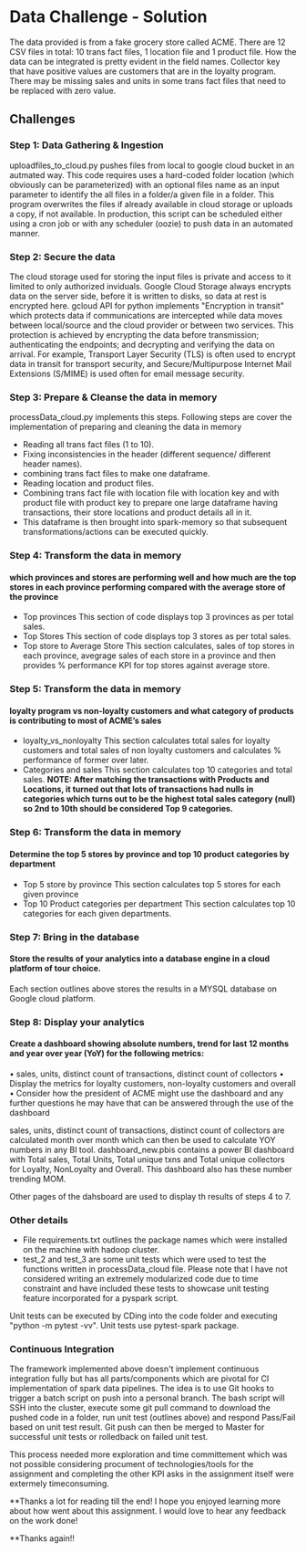 #                                                  Data Challenge - Solution
The data provided is from a fake grocery store called ACME. There are 12 CSV files in total: 10 trans fact files, 1 location file and 1 product file. How the data can be integrated is pretty evident in the field names. Collector key that have positive values are customers that are in the loyalty program. There may be missing sales and units in some trans fact files that need to be replaced with zero value.

## Challenges
### Step 1: Data Gathering & Ingestion
uploadfiles_to_cloud.py pushes files from local to google cloud bucket in an autmated way. This code requires uses a hard-coded folder location (which obviously can be parameterized) with an optional files name as an input parameter to identify the all files in a folder/a given file in a folder. This program overwrites the files if already available in cloud storage or uploads a copy, if not available. In production, this script can be scheduled either using a cron job or with any scheduler (oozie) to push data in an automated manner.

### Step 2: Secure the data
The cloud storage used for storing the input files is private and access to it limited to only authorized inviduals. Google Cloud Storage always encrypts data on the server side, before it is written to disks, so data at rest is encrypted here. gcloud API for python implements "Encryption in transit" which protects data if communications are intercepted while data moves between local/source and the cloud provider or between two services. This protection is achieved by encrypting the data before transmission; authenticating the endpoints; and decrypting and verifying the data on arrival. For example, Transport Layer Security (TLS) is often used to encrypt data in transit for transport security, and Secure/Multipurpose Internet Mail Extensions (S/MIME) is used often for email message security.

### Step 3: Prepare & Cleanse the data in memory
processData_cloud.py implements this steps. Following steps are cover the implementation of preparing and cleaning the data in memory
* Reading all trans fact files (1 to 10).
* Fixing inconsistencies in the header (different sequence/ different header names).
* combining trans fact files to make one dataframe.
* Reading location and product files.
* Combining trans fact file with location file with location key and with product file with product key to prepare one large dataframe having transactions, their store locations and product details all in it.
* This dataframe is then brought into spark-memory so that subsequent transformations/actions can be executed quickly.

### Step 4: Transform the data in memory
#### which provinces and stores are performing well and how much are the top stores in each province performing compared with the average store of the province
* Top provinces
This section of code displays top 3 provinces as per total sales.
* Top Stores
This section of code displays top 3 stores as per total sales.
* Top store to Average Store
This section calculates, sales of top stores in each province, avegrage sales of each store in a province and then provides % performance KPI for top stores against average store.

### Step 5: Transform the data in memory
#### loyalty program vs non-loyalty customers and what category of products is contributing to most of ACME’s sales
* loyalty_vs_nonloyalty
This section calculates total sales for loyalty customers and total sales of non loyalty customers and calculates % performance of former over later.
* Categories and sales
This section calculates top 10 categories and total sales.
**NOTE: After matching the transactions with Products and Locations, it turned out that lots of transactions had nulls in categories which turns out to be the highest total sales category (null) so 2nd to 10th should be considered Top 9 categories.**

### Step 6: Transform the data in memory
#### Determine the top 5 stores by province and top 10 product categories by department
* Top 5 store by province
This section calculates top 5 stores for each given province
* Top 10 Product categories per department
This section calculates top 10 categories for each given departments.

### Step 7: Bring in the database
#### Store the results of your analytics into a database engine in a cloud platform of tour choice. 
Each section outlines above stores the results in a MYSQL database on Google cloud platform.

### Step 8: Display your analytics
#### Create a dashboard showing absolute numbers, trend for last 12 months and year over year (YoY) for the following metrics:
•	sales, units, distinct count of transactions, distinct count of collectors
•	Display the metrics for loyalty customers, non-loyalty customers and overall
•	Consider how the president of ACME might use the dashboard and any further questions he may have that can be answered through the use of the dashboard


sales, units, distinct count of transactions, distinct count of collectors are calculated month over month which can then be used to calculate YOY numbers in any BI tool.
dashboard_new.pbis contains a power BI dashboard with Total sales, Total Units, Total unique txns and Total unique collectors for Loyalty, NonLoyalty and Overall. This dashboard also has these number trending MOM.

Other pages of the dahsboard are used to display th results of steps 4 to 7.


### Other details
* File requirements.txt outlines the package names which were installed on the machine with hadoop cluster.
* test_2 and test_3 are some unit tests which were used to test the functions written in processData_cloud file. Please note that I have not considered writing an extremely modularized code due to time constraint and have included these tests to showcase unit testing feature incorporated for a pyspark script.

Unit tests can be executed by CDing into the code folder and executing "python -m pytest -vv". Unit tests use pytest-spark package. 


### Continuous Integration
The framework implemented above doesn't implement continuous integration fully but has all parts/components which are pivotal for CI implementation of spark data pipelines. The idea is to use Git hooks to trigger a batch script on push into a personal branch. The bash script will SSH into the cluster, execute some git pull command to download the pushed code in a folder, run unit test (outlines above) and respond Pass/Fail based on unit test result. Git push can then be merged to Master for successful unit tests or rolledback on failed unit test. 

This process needed more exploration and time committement which was not possible considering procument of technologies/tools for the assignment and completing the other KPI asks in the assignment itself were extermely timeconsuming.

**Thanks a lot for reading till the end! I hope you enjoyed learning more about how went about this assignment. I would love to hear any feedback on the work done! 

**Thanks again!!





